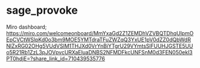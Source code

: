 # sage_provoke

Miro dashboard;
https://miro.com/welcomeonboard/MmYxaGd2Z1ZEMDhVZVBQTDhqUlpmOEpCVCtWSlpKd0o3bm9MOE5YMTdraTFuZWZqQ3YxUE1pV0dZZ0dQbWdRNlZxRG02OHg5VUdVSlM1THJXd0VrYnBiYTgrU29VYmtsSlFUUHJGSTE5UUo5R21Rb1ZzL3pJOVpvcURXaEluaDNBS2NFMDFkcUNFSnM0d3FEN050ekl3PT0hdjE=?share_link_id=710439535776
